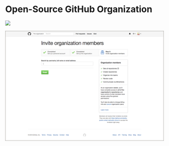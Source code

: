 # Open-Source GitHub Organization

![](images/a-united-methodist-church-organization.jpg)

![](images/a-united-methodist-church-organization-invite-members.png)
